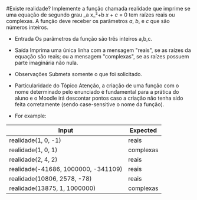 #Existe realidade?
Implemente a função chamada realidade que imprime se uma equação de segundo grau  _a x_²+b _x_ + _c_ = 0 tem raízes reais ou complexas. A função deve receber os parâmetros _a_, _b_, e _c_ que são números inteiros. 

* Entrada
Os parâmetros da função são três inteiros a,b,c.

* Saída
Imprima uma única linha com a mensagem "reais", se as raízes da equação são reais; ou a mensagem "complexas", se as raízes possuem parte imaginária não nula.

* Observações
Submeta somente o que foi solicitado.

* Particularidade do Tópico
Atenção, a criação de uma função com o nome determinado pelo enunciado é fundamental para a prática do aluno e o Moodle irá descontar pontos caso a criação não tenha sido feita corretamente (sendo case-sensitive o nome da função).
* For example:

Input|Expected
-----|--------
realidade(1, 0, -1)|reais|reais
realidade(1, 0, 1)|complexas|complexas
realidade(2, 4, 2)|reais|reais
realidade(-41686, 1000000, -341109)|reais|reais
realidade(10806, 2578, -78)|reais|reais
realidade(13875, 1, 1000000)|complexas|complexas
